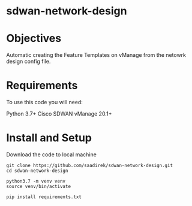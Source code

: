 # sdwan-network-design
# Objectives
Automatic creating the Feature Templates on vManage from the netowrk design config file.

# Requirements
To use this code you will need:

Python 3.7+
Cisco SDWAN vManage 20.1+

# Install and Setup 
Download the code to local machine 
```
git clone https://github.com/saadirek/sdwan-network-design.git
cd sdwan-network-design

python3.7 -m venv venv
source venv/bin/activate

pip install requirements.txt

```

